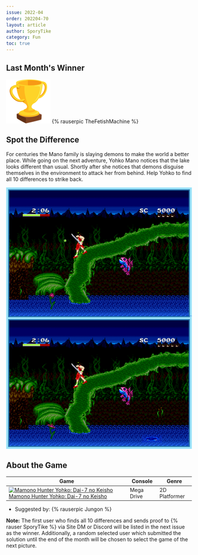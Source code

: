 ```yaml
---
issue: 2022-04
order: 202204-70
layout: article
author: SporyTike
category: Fun
toc: true
---
```


## Last Month's Winner

<div class="bingo-winner">
  <img class="bingo-trophy" src="../../img/trophy.png" alt="trophy" />
  {% rauserpic TheFetishMachine %}
</div>

## Spot the Difference

For centuries the Mano family is slaying demons to make the world a better place. While going on the next adventure, Yohko Mano notices that the lake looks different than usual. Shortly after she notices that demons disguise themselves in the environment to attack her from behind. Help Yohko to find all 10 differences to strike back.

![spot the difference](img/Fun/SpotTheDifference.png)

## About the Game

| Game                                                                                                                                                                                                                                                                                   | Console    | Genre         |
| -------------------------------------------------------------------------------------------------------------------------------------------------------------------------------------------------------------------------------------------------------------------------------------- | ---------- | ------------- |
| <a class="gameicon-link" href="https://retroachievements.org/game/12822" target="_blank" rel="noopener"> <img class="gameicon" src="https://retroachievements.org/Images/050046.png" alt="Mamono Hunter Yohko: Dai-7 no Keisho"> <span>Mamono Hunter Yohko: Dai-7 no Keisho</span></a> | Mega Drive | 2D Platformer |


* Suggested by: {% rauserpic Jungon %}

**Note:** The first user who finds all 10 differences and sends proof to {% rauser SporyTike %} via Site DM or Discord will be listed in the next issue as the winner. Additionally, a random selected user which submitted the solution until the end of the month will be chosen to select the game of the next picture.

